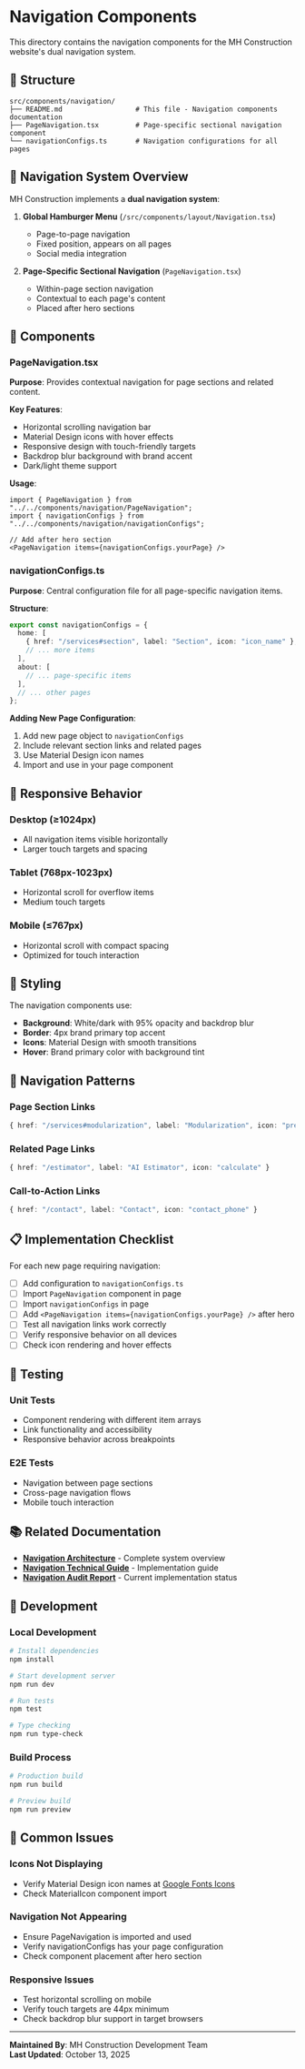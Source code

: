 # Navigation Components

This directory contains the navigation components for the MH Construction website's dual navigation system.

## 📁 Structure

```text
src/components/navigation/
├── README.md                  # This file - Navigation components documentation
├── PageNavigation.tsx         # Page-specific sectional navigation component
└── navigationConfigs.ts       # Navigation configurations for all pages
```

## 🧭 Navigation System Overview

MH Construction implements a **dual navigation system**:

1. **Global Hamburger Menu** (`/src/components/layout/Navigation.tsx`)
   - Page-to-page navigation
   - Fixed position, appears on all pages
   - Social media integration

2. **Page-Specific Sectional Navigation** (`PageNavigation.tsx`)
   - Within-page section navigation
   - Contextual to each page's content
   - Placed after hero sections

## 🔧 Components

### PageNavigation.tsx

**Purpose**: Provides contextual navigation for page sections and related content.

**Key Features**:
- Horizontal scrolling navigation bar
- Material Design icons with hover effects
- Responsive design with touch-friendly targets
- Backdrop blur background with brand accent
- Dark/light theme support

**Usage**:

```tsx
import { PageNavigation } from "../../components/navigation/PageNavigation";
import { navigationConfigs } from "../../components/navigation/navigationConfigs";

// Add after hero section
<PageNavigation items={navigationConfigs.yourPage} />
```

### navigationConfigs.ts

**Purpose**: Central configuration file for all page-specific navigation items.

**Structure**:

```typescript
export const navigationConfigs = {
  home: [
    { href: "/services#section", label: "Section", icon: "icon_name" },
    // ... more items
  ],
  about: [
    // ... page-specific items
  ],
  // ... other pages
};
```

**Adding New Page Configuration**:
1. Add new page object to `navigationConfigs`
2. Include relevant section links and related pages
3. Use Material Design icon names
4. Import and use in your page component

## 📱 Responsive Behavior

### Desktop (≥1024px)
- All navigation items visible horizontally
- Larger touch targets and spacing

### Tablet (768px-1023px)
- Horizontal scroll for overflow items
- Medium touch targets

### Mobile (≤767px)
- Horizontal scroll with compact spacing
- Optimized for touch interaction

## 🎨 Styling

The navigation components use:
- **Background**: White/dark with 95% opacity and backdrop blur
- **Border**: 4px brand primary top accent
- **Icons**: Material Design with smooth transitions
- **Hover**: Brand primary color with background tint

## 🔗 Navigation Patterns

### Page Section Links

```typescript
{ href: "/services#modularization", label: "Modularization", icon: "precision_manufacturing" }
```

### Related Page Links

```typescript
{ href: "/estimator", label: "AI Estimator", icon: "calculate" }
```

### Call-to-Action Links

```typescript
{ href: "/contact", label: "Contact", icon: "contact_phone" }
```

## 📋 Implementation Checklist

For each new page requiring navigation:

- [ ] Add configuration to `navigationConfigs.ts`
- [ ] Import `PageNavigation` component in page
- [ ] Import `navigationConfigs` in page
- [ ] Add `<PageNavigation items={navigationConfigs.yourPage} />` after hero
- [ ] Test all navigation links work correctly
- [ ] Verify responsive behavior on all devices
- [ ] Check icon rendering and hover effects

## 🧪 Testing

### Unit Tests
- Component rendering with different item arrays
- Link functionality and accessibility
- Responsive behavior across breakpoints

### E2E Tests
- Navigation between page sections
- Cross-page navigation flows
- Mobile touch interaction

## 📚 Related Documentation

- **[Navigation Architecture](../../docs/technical/NAVIGATION_ARCHITECTURE.md)** - Complete system overview
- **[Navigation Technical Guide](../../docs/technical/NAVIGATION_TECHNICAL_GUIDE.md)** - Implementation guide
- **[Navigation Audit Report](../../docs/technical/NAVIGATION_AUDIT_REPORT.md)** - Current implementation status

## 🔧 Development

### Local Development

```bash
# Install dependencies
npm install

# Start development server
npm run dev

# Run tests
npm test

# Type checking
npm run type-check
```

### Build Process

```bash
# Production build
npm run build

# Preview build
npm run preview
```

## 🚨 Common Issues

### Icons Not Displaying
- Verify Material Design icon names at [Google Fonts Icons](https://fonts.google.com/icons)
- Check MaterialIcon component import

### Navigation Not Appearing
- Ensure PageNavigation is imported and used
- Verify navigationConfigs has your page configuration
- Check component placement after hero section

### Responsive Issues
- Test horizontal scrolling on mobile
- Verify touch targets are 44px minimum
- Check backdrop blur support in target browsers

---

**Maintained By**: MH Construction Development Team  
**Last Updated**: October 13, 2025
